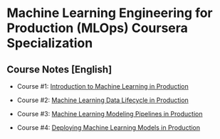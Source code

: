 # Machine Learning Engineering for Production (MLOps) Coursera Specialization

## Course Notes [English]

* Course #1: [Introduction to Machine Learning in Production](./notes/course_one.pdf)

* Course #2: [Machine Learning Data Lifecycle in Production](./notes/course_two.pdf)

* Course #3: [Machine Learning Modeling Pipelines in Production](./notes/course_three.pdf)

* Course #4: [Deploying Machine Learning Models in Production]((./notes/course_four.pdf))